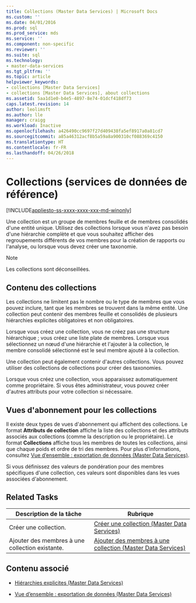 ```yaml
---
title: Collections (Master Data Services) | Microsoft Docs
ms.custom: ''
ms.date: 04/01/2016
ms.prod: sql
ms.prod_service: mds
ms.service: ''
ms.component: non-specific
ms.reviewer: ''
ms.suite: sql
ms.technology:
- master-data-services
ms.tgt_pltfrm: ''
ms.topic: article
helpviewer_keywords:
- collections [Master Data Services]
- collections [Master Data Services], about collections
ms.assetid: 5aa1d1e0-b4e5-4897-8e74-01dcf418df73
caps.latest.revision: 14
author: leolimsft
ms.author: lle
manager: craigg
ms.workload: Inactive
ms.openlocfilehash: a426490cc9697f27d409438fa5ef8917a0a81cd7
ms.sourcegitcommit: a85a46312acf8b5a59a8a900310cf088369c4150
ms.translationtype: HT
ms.contentlocale: fr-FR
ms.lasthandoff: 04/26/2018
---
```

# <a name="collections-master-data-services"></a>Collections (services de données de référence)

[!INCLUDE[appliesto-ss-xxxx-xxxx-xxx-md-winonly](../includes/appliesto-ss-xxxx-xxxx-xxx-md-winonly.md)]

  Une collection est un groupe de membres feuille et de membres consolidés d'une entité unique. Utilisez des collections lorsque vous n'avez pas besoin d'une hiérarchie complète et que vous souhaitez afficher des regroupements différents de vos membres pour la création de rapports ou l'analyse, ou lorsque vous devez créer une taxonomie.  
  
> [!NOTE]  
>  Les collections sont déconseillées.  
  
## <a name="what-collections-contain"></a>Contenu des collections  
 Les collections ne limitent pas le nombre ou le type de membres que vous pouvez inclure, tant que les membres se trouvent dans la même entité. Une collection peut contenir des membres feuille et consolidés de plusieurs hiérarchies explicites obligatoires et non obligatoires.  
  
 Lorsque vous créez une collection, vous ne créez pas une structure hiérarchique ; vous créez une liste plate de membres. Lorsque vous sélectionnez un nœud d'une hiérarchie et l'ajouter à la collection, le membre consolidé sélectionné est le seul membre ajouté à la collection.  
  
 Une collection peut également contenir d'autres collections. Vous pouvez utiliser des collections de collections pour créer des taxonomies.  
  
 Lorsque vous créez une collection, vous apparaissez automatiquement comme propriétaire. Si vous êtes administrateur, vous pouvez créer d'autres attributs pour votre collection si nécessaire.  
  
## <a name="subscription-views-for-collections"></a>Vues d'abonnement pour les collections  
 Il existe deux types de vues d'abonnement qui affichent des collections. Le format **Attributs de collection** affiche la liste des collections et des attributs associés aux collections (comme la description ou le propriétaire). Le format **Collections** affiche tous les membres de toutes les collections, ainsi que chaque poids et ordre de tri des membres. Pour plus d’informations, consultez [Vue d’ensemble : exportation de données &#40;Master Data Services&#41;](../master-data-services/overview-exporting-data-master-data-services.md).  
  
 Si vous définissez des valeurs de pondération pour des membres spécifiques d'une collection, ces valeurs sont disponibles dans les vues associées d'abonnement.  
  
## <a name="related-tasks"></a>Related Tasks  
  
|Description de la tâche|Rubrique|  
|----------------------|-----------|  
|Créer une collection.|[Créer une collection &#40;Master Data Services&#41;](../master-data-services/create-a-collection-master-data-services.md)|  
|Ajouter des membres à une collection existante.|[Ajouter des membres à une collection &#40;Master Data Services&#41;](../master-data-services/add-members-to-a-collection-master-data-services.md)|  
  
## <a name="related-content"></a>Contenu associé  
  
-   [Hiérarchies explicites &#40;Master Data Services&#41;](../master-data-services/explicit-hierarchies-master-data-services.md)  
  
-   [Vue d’ensemble : exportation de données &#40;Master Data Services&#41;](../master-data-services/overview-exporting-data-master-data-services.md)  
  
  
